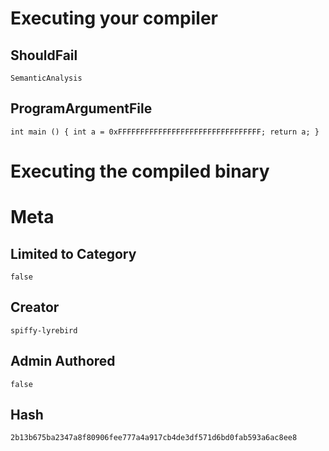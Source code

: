 # Executing your compiler

## ShouldFail

```
SemanticAnalysis
```

## ProgramArgumentFile

```
int main () { int a = 0xFFFFFFFFFFFFFFFFFFFFFFFFFFFFFFFF; return a; }
```

# Executing the compiled binary

# Meta

## Limited to Category

```
false
```

## Creator

```
spiffy-lyrebird
```

## Admin Authored

```
false
```

## Hash

```
2b13b675ba2347a8f80906fee777a4a917cb4de3df571d6bd0fab593a6ac8ee8
```

